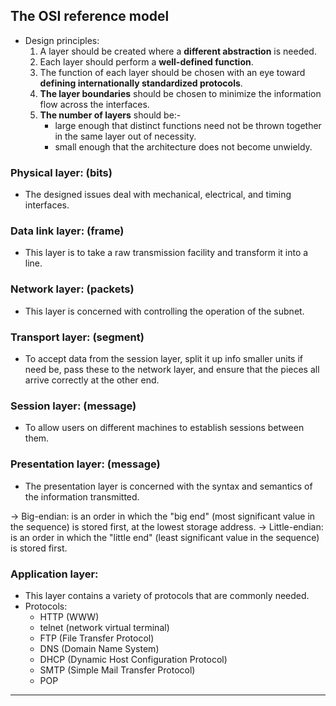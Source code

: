 ## The OSI reference model
+ Design principles:
	1. A layer should be created where a **different abstraction** is needed.
	2. Each layer should perform a **well-defined function**.
	3. The function of each layer should be chosen with an eye toward **defining internationally standardized protocols**.
	4. **The layer boundaries** should be chosen to minimize the information flow across the interfaces.
	5. **The number of layers** should be:-
		+ large enough that distinct functions need not be thrown together in the same layer out of necessity.
		+ small enough that the architecture does not become unwieldy.


### Physical layer: (bits)
+ The designed issues deal with mechanical, electrical, and timing interfaces.

### Data link layer: (frame)
+ This layer is to take a raw transmission facility and transform it into a line.

### Network layer: (packets)
+ This layer is concerned with controlling the operation of the subnet.

### Transport layer: (segment)
+ To accept data from the session layer, split it up info smaller units if need be, pass these to the network layer, and ensure that the pieces all arrive correctly at the other end.

### Session layer: (message)
+ To allow users on different machines to establish sessions between them.

### Presentation layer: (message)
+ The presentation layer is concerned with the syntax and semantics of the information transmitted.

-> Big-endian: is an order in which the "big end" (most significant value in the sequence) is stored first, at the lowest storage address.
-> Little-endian: is an order in which the "little end" (least significant value in the sequence) is stored first.

### Application layer: 
+ This layer contains a variety of protocols that are commonly needed.
+ Protocols:
	+ HTTP (WWW)
	+ telnet (network virtual terminal)
	+ FTP (File Transfer Protocol)
	+ DNS (Domain Name System)
	+ DHCP (Dynamic Host Configuration Protocol)
	+ SMTP (Simple Mail Transfer Protocol)
	+ POP

*****

